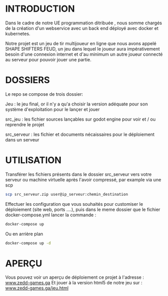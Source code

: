# INTRODUCTION

Dans le cadre de notre UE programmation ditribuée , nous somme chargés de la création d'un webservice avec un back end déployé avec docker et kubernetes.

Notre projet est un jeu de tir multijoueur en ligne que nous avons appelé SHAPE SHIFTERS FEUD, un jeu dans lequel le  joueur aura impérativement besoin d'une connexion internet et d'au minimum un autre joueur connecté au serveur pour pouvoir jouer une partie.

# DOSSIERS

Le repo se compose de trois dossier:

Jeu : le jeu final, or il n'y a qu'a choisir la version adéquate pour son système d'exploitation pour le  lançer et jouer

src_jeu : les fichier sources lançables sur godot engine pour voir et / ou reprendre le projet

src_serveur : les fichier et documents nécaissaires pour le déploiement dans un serveur

# UTILISATION

Transférer les fichiers présents dans le dossier src_serveur vers votre serveur ou machine virtuelle après l'avoir compressé, par example via une scp

```bash
scp src_serveur.zip user@ip_serveur:chemin_destination
```

Effectuer les configuration que vous souhaités pour customiser le déploiement (site web,  ports ....), puis dans le meme dossier que le fichier docker-compose.yml lancer la commande :

```bash
docker-compose up
```

Ou en arrière plan

```bash
docker-compose up -d
```

# APERÇU

Vous pouvez voir un aperçu de déploiement  ce projet à l'adresse : www.zedd-games.ga
Et jouer à la version html5 de notre jeu sur : www.zedd-games.ga/jeu.html 
